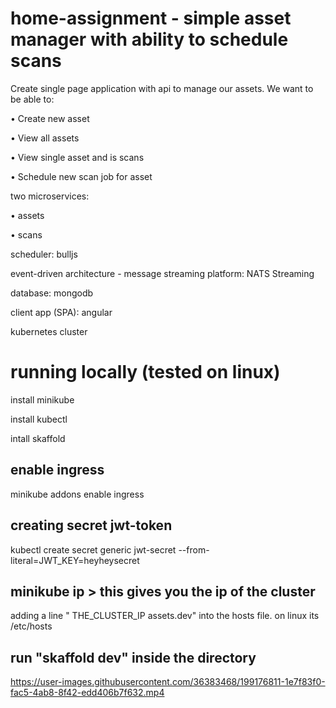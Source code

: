 # home-assignment - simple asset manager with ability to schedule scans

Create single page application with api to manage our assets.
We want to be able to:

• Create new asset

• View all assets

• View single asset and is scans

• Schedule new scan job for asset
    
two microservices:

• assets

• scans
    
scheduler: bulljs

event-driven architecture - message streaming platform: NATS Streaming

database: mongodb

client app (SPA): angular

kubernetes cluster

# running locally (tested on linux)

install minikube

install kubectl

intall skaffold

## enable ingress

minikube addons enable ingress
  
## creating secret jwt-token

kubectl create secret generic jwt-secret --from-literal=JWT_KEY=heyheysecret
  
## minikube ip > this gives you the ip of the cluster

adding a line " THE_CLUSTER_IP assets.dev" into the hosts file. on linux its /etc/hosts
  
## run "skaffold dev" inside the directory  
 


https://user-images.githubusercontent.com/36383468/199176811-1e7f83f0-fac5-4ab8-8f42-edd406b7f632.mp4


